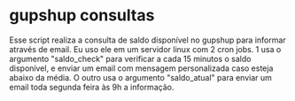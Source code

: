 # gupshup consultas

Esse script realiza a consulta de saldo disponível
no gupshup para informar através de email. Eu uso
ele em um servidor linux com 2 cron jobs. 1 usa o
argumento "saldo_check" para verificar a cada 15
minutos o saldo disponível, e enviar um email com
mensagem personalizada caso esteja abaixo da média.
O outro usa o argumento "saldo_atual" para enviar
um email toda segunda feira às 9h a informação.
